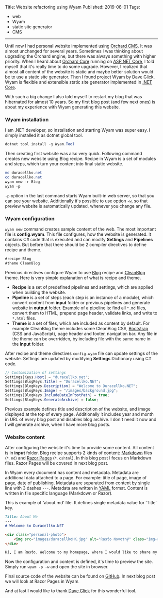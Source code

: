 Title: Website refactoring using Wyam
Published: 2019-08-01
Tags:
- web
- Wyam
- static site generator
- CMS
---
Until now I had personal website implemented using [Orchard CMS](https://orchardproject.net/orchardcms.html). It was almost unchanged for several years. Sometimes I was thinking about upgrading the Orchard engine, but there was always something with higher priority. When I heard about [Orchard Core](https://orchardproject.net/) running on [ASP.NET Core](https://dotnet.microsoft.com/apps/aspnet), I told myself that it's really time to do some upgrade. However, I realized that almost all content of the website is static and maybe better solution would be to use a static site generator. Then I found project [Wyam](https://wyam.io/) by [Dave Glick](https://daveaglick.com/). Wyam is flexible and extensible static site generator implemented in [.NET Core](https://dotnet.microsoft.com/).

With such a big change I also told myself to restart my blog that was hibernated for almost 10 years. So my first blog post (and few next ones) is about my experience with Wyam generating this website.

### Wyam installation

I am .NET developer, so installation and starting Wyam was super easy. I simply installed it as dotnet global tool.

```powershell
dotnet tool install -g Wyam.Tool
```

Then creating first website was also very quick. Following command creates new website using Blog recipe. Recipe in Wyam is a set of modules and steps, which turn your content into final static website.

```powershell
md duracellko.net
cd duracellko.net
wyam new -r Blog
wyam -p
```

`-p` option in the last command starts Wyam built-in web server, so that you can see your website. Additionally it's possible to use option `-w`, so that preview website is automatically updated, whenever you change any file.

### Wyam configuration

`wyam new` command creates sample content of the web. The most important file is **config.wyam**. This file configures, how the website is generated. It contains C# code that is executed and can modify **Settings** and **Pipelines** objects. But before that there should be 2 compiler directives to define recipe and theme.

```csharp
#recipe Blog
#theme CleanBlog
```

Previous directives configure Wyam to use [Blog](https://wyam.io/recipes/blog/overview) recipe and [CleanBlog](https://wyam.io/recipes/blog/themes/cleanblog) theme. Here is very simple explanation of what is recipe and theme.

* **Recipe** is a set of predefined pipelines and settings, which are applied when building the website.
* **Pipeline** is a set of steps (each step is an instance of a module), which convert content from **input** folder or previous pipelines and generate website in **output** folder. Example of a pipeline is: find all `*.md` files, convert them to HTML, prepend page header, validate links, and write to `*.html` files.
* **Theme** is a set of files, which are included as content by default. For example CleanBlog theme includes some CleanBlog CSS, [Bootstrap](https://getbootstrap.com/docs/3.3/) (CSS and JavaScript), page header and footer, navigation bar. Any file in the theme can be overridden, by including file with the same name in the **input** folder.

After recipe and theme directives `config.wyam` file can update settings of the website. Settings are updated by modifying **Settings** Dictionary using C# code.

```csharp
// Customization of settings
Settings[Keys.Host] = "duracellko.net";
Settings[BlogKeys.Title] = "Duracellko.NET";
Settings[BlogKeys.Description] = "Welcome to Duracellko.NET";
Settings[BlogKeys.Image] = "/images/background.jpg";
Settings[BlogKeys.IncludeDateInPostPath] = true;
Settings[BlogKeys.GenerateArchive] = false;
```

Previous example defines title and description of the website, and image displayed at the top of every page. Additionally it includes year and month in URL of every blog post and disables blog archive. I don't need it now and I will generate archive, when I have more blog posts.

### Website content

After configuring the website it's time to provide some content. All content is in **input** folder. Blog recipe supports 2 kinds of content: [Markdown](https://www.markdownguide.org/) files (`*.md`) and [Razor Pages](https://docs.microsoft.com/en-us/aspnet/core/razor-pages) (`*.cshtml`). In this blog post I focus on Markdown files. Razor Pages will be covered in next blog post.

In Wyam every document has content and metadata. Metadata are additional data attached to a page. For example: title of page, image of page, date of publishing. Metadata are separated from content by single line with 3 dashes `---`. Metadata are written in [YAML](https://yaml.org/) format. Content is written in file specific language (Markdown or Razor).

This is example of 'about.md' file. It defines single metadata value for 'Title' key.

```markdown
Title: About Me
---
# Welcome to Duracellko.NET

<div class="personal-photo">
    <img src="images/duracellkoHK.jpg" alt="Rasťo Novotný" class="img-rounded" />
</div>

Hi, I am Rasťo. Welcome to my homepage, where I would like to share my projects, experiences and other interesting things.
```

Now the configuration and content is defined, it's time to preview the site. Simply run `wyam -p -w` and open the site in browser.

Final source code of the website can be found on [GitHub](https://github.com/duracellko/duracellko.net). In next blog post we will look at Razor Pages in Wyam.

And at last I would like to thank [Dave Glick](https://daveaglick.com/) for this wonderful tool.
